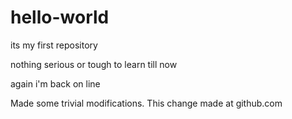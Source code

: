 # hello-world
its my first repository


nothing serious or tough to learn till now

again i'm back on line


Made some trivial modifications.
This change made at github.com

